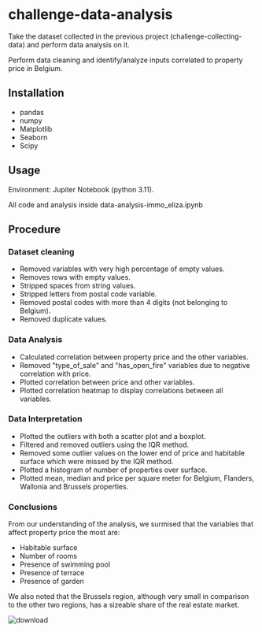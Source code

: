 # challenge-data-analysis
Take the dataset collected in the previous project (challenge-collecting-data) and perform data analysis on it.

Perform data cleaning and identify/analyze inputs correlated to property price in Belgium. 


## Installation
- pandas
- numpy
- Matplotlib
- Seaborn
- Scipy

## Usage
Environment: Jupiter Notebook (python 3.11).

All code and analysis inside data-analysis-immo_eliza.ipynb

## Procedure

### Dataset cleaning
- Removed variables with very high percentage of empty values.
- Removes rows with empty values.
- Stripped spaces from string values.
- Stripped letters from postal code variable.
- Removed postal codes with more than 4 digits (not belonging to Belgium).
- Removed duplicate values.

### Data Analysis
- Calculated correlation between property price and the other variables.
- Removed "type_of_sale" and "has_open_fire" variables due to negative correlation with price.
- Plotted correlation between price and other variables.
- Plotted correlation heatmap to display correlations between all variables.

### Data Interpretation
- Plotted the outliers with both a scatter plot and a boxplot.
- Filtered and removed outliers using the IQR method.
- Removed some outlier values on the lower end of price and habitable surface which were missed by the IQR method.
- Plotted a histogram of number of properties over surface.
- Plotted mean, median and price per square meter for Belgium, Flanders, Wallonia and Brussels properties.

### Conclusions
From our understanding of the analysis, we surmised that the variables that affect property price the most are:
- Habitable surface
- Number of rooms
- Presence of swimming pool
- Presence of terrace
- Presence of garden

We also noted that the Brussels region, although very small in comparison to the other two regions, has a sizeable share 
of the real estate market.



![download](https://github.com/ChristosRaptis/challenge-data-analysis/assets/18227773/6f455519-f5cf-4c44-9f9c-16fd3afb8735)
